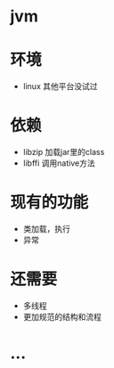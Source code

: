 # jvm
# 环境
+ linux 其他平台没试过

# 依赖
+ libzip 加载jar里的class
+ libffi 调用native方法

# 现有的功能
+ 类加载，执行
+ 异常

# 还需要
+ 多线程
+ 更加规范的结构和流程

# ...
